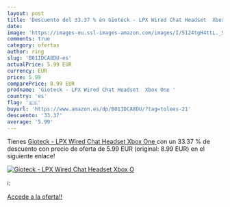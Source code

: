```yaml
---
layout: post
title: 'Descuento del 33.37 % en Gioteck - LPX Wired Chat Headset  Xbox O'
date: 
image: 'https://images-eu.ssl-images-amazon.com/images/I/5124tgH4ttL._SL200_.jpg'
comments: true
category: ofertas
author: ring
slug: 'B01IDCA8DU-es'
actualPrice: 5.99 EUR
currency: EUR
price: 5.99
comparePrice: 8.99 EUR
prodname: 'Gioteck - LPX Wired Chat Headset  Xbox One '
country: 'es'
flag: '🇪🇸'
buyurl: 'https://www.amazon.es/dp/B01IDCA8DU/?tag=tolees-21'
descuento: '33.37'
average: '5.99'
---
```


Tienes [Gioteck - LPX Wired Chat Headset  Xbox One ](https://www.amazon.es/dp/B01IDCA8DU/?tag=tolees-21) con un 33.37 % de descuento con precio de oferta de 5.99 EUR (original: 8.99 EUR) en el siguiente enlace!

[![Gioteck - LPX Wired Chat Headset  Xbox O](https://images-eu.ssl-images-amazon.com/images/I/5124tgH4ttL._SL200_.jpg)](https://www.amazon.es/dp/B01IDCA8DU/?tag=tolees-21)

ℹ️:


[Accede a la oferta!!](https://www.amazon.es/dp/B01IDCA8DU/?tag=tolees-21)
